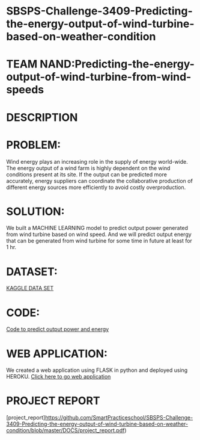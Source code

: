 # SBSPS-Challenge-3409-Predicting-the-energy-output-of-wind-turbine-based-on-weather-condition
# TEAM NAND:Predicting-the-energy-output-of-wind-turbine-from-wind-speeds
# DESCRIPTION
# PROBLEM:
Wind energy plays an increasing role in the supply of energy world-wide. The energy output of a wind farm is highly dependent on the wind conditions present at its site. If the
output can be predicted more accurately, energy suppliers can coordinate the collaborative production of different energy sources more efficiently to avoid costly overproduction.
# SOLUTION:
We built a MACHINE LEARNING model to predict output power generated from wind turbine based on wind speed. And we will predict output energy that can be generated from wind 
turbine for some time in future at least for 1 hr.
# DATASET:
[KAGGLE DATA SET](https://www.kaggle.com/berkerisen/wind-turbine-scada-dataset)
# CODE:
[Code to predict output power and energy](https://github.com/SmartPracticeschool/SBSPS-Challenge-3409-Predicting-the-energy-output-of-wind-turbine-based-on-weather-condition/blob/master/ENERGY-POWER-PREDICTION.ipynb)
# WEB APPLICATION:
We created a web application using FLASK in python and deployed using HEROKU.
[Click here to go web application](https://nandwindprediction.herokuapp.com)
# PROJECT REPORT
[project_report]https://github.com/SmartPracticeschool/SBSPS-Challenge-3409-Predicting-the-energy-output-of-wind-turbine-based-on-weather-condition/blob/master/DOCS/project_report.pdf)
